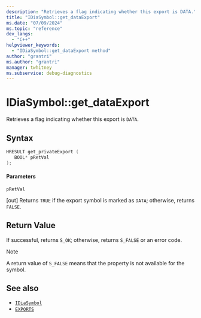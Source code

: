 ```yaml
---
description: "Retrieves a flag indicating whether this export is DATA."
title: "IDiaSymbol::get_dataExport"
ms.date: "07/09/2024"
ms.topic: "reference"
dev_langs:
  - "C++"
helpviewer_keywords:
  - "IDiaSymbol::get_dataExport method"
author: "grantri"
ms.author: "grantri"
manager: twhitney
ms.subservice: debug-diagnostics
---
```

# IDiaSymbol::get_dataExport

Retrieves a flag indicating whether this export is `DATA`.

## Syntax

```C++
HRESULT get_privateExport ( 
   BOOL* pRetVal
);
```

#### Parameters

 `pRetVal`

[out] Returns `TRUE` if the export symbol is marked as `DATA`; otherwise, returns `FALSE`.

## Return Value

 If successful, returns `S_OK`; otherwise, returns `S_FALSE` or an error code.

> [!NOTE]
> A return value of `S_FALSE` means that the property is not available for the symbol.

## See also

- [`IDiaSymbol`](../../debugger/debug-interface-access/idiasymbol.md)
- [`EXPORTS`](/cpp/build/reference/exports)
